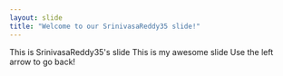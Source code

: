 ```yaml
---
layout: slide
title: "Welcome to our SrinivasaReddy35 slide!"
---
```

This is SrinivasaReddy35's slide
This is my awesome slide
Use the left arrow to go back!
